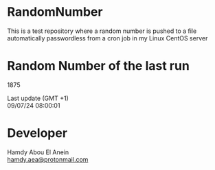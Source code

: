 # RandomNumber    
This is a test repository where a random number is pushed to a file automatically passwordless from a cron job in my Linux CentOS server    
# Random Number of the last run   
1875
      
Last update (GMT +1)    
09/07/24 08:00:01
# Developer    
Hamdy Abou El Anein   
hamdy.aea@protonmail.com
